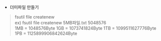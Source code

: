 - 더미파일 만들기
> fsutil file createnew <file name> <length>   
ex) fsutil file createnew 5MB파일.txt 5048576   
1MB = 1048576Byte
   1GB = 1073741824Byte
1TB = 1099511627776Byte
> 1PB = 1125899906842624Byte



